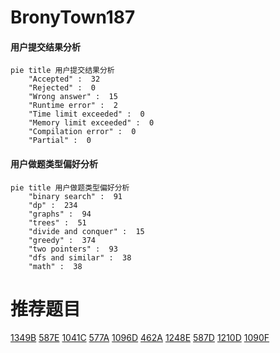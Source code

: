 # BronyTown187

<!-- tabs:start -->



#### **用户提交结果分析**

```mermaid
pie title 用户提交结果分析
    "Accepted" :  32
    "Rejected" :  0
    "Wrong answer" :  15
    "Runtime error" :  2
    "Time limit exceeded" :  0
    "Memory limit exceeded" :  0
    "Compilation error" :  0
    "Partial" :  0
```

#### **用户做题类型偏好分析**

```mermaid
pie title 用户做题类型偏好分析
    "binary search" :  91
    "dp" :  234
    "graphs" :  94
    "trees" :  51
    "divide and conquer" :  15
    "greedy" :  374
    "two pointers" :  93
    "dfs and similar" :  38
    "math" :  38
```



<!-- tabs:end -->
# 推荐题目
[1349B](https://codeforces.com/contest/1349/problem/B)
[587E](https://codeforces.com/contest/587/problem/E)
[1041C](https://codeforces.com/contest/1041/problem/C)
[577A](https://codeforces.com/contest/577/problem/A)
[1096D](https://codeforces.com/contest/1096/problem/D)
[462A](https://codeforces.com/contest/462/problem/A)
[1248E](https://codeforces.com/contest/1248/problem/E)
[587D](https://codeforces.com/contest/587/problem/D)
[1210D](https://codeforces.com/contest/1210/problem/D)
[1090F](https://codeforces.com/contest/1090/problem/F)
